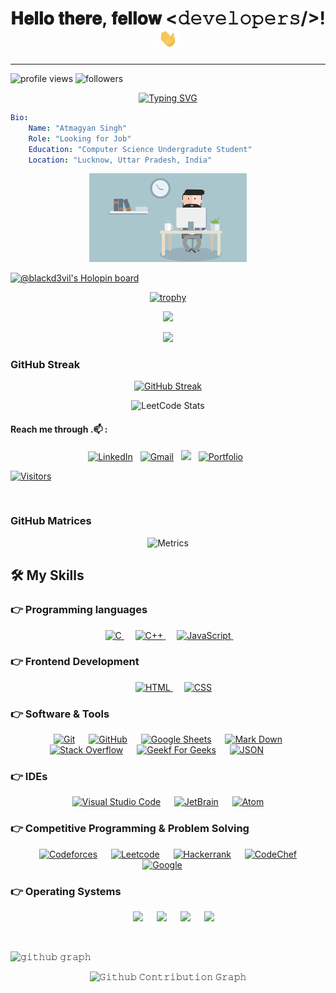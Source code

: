 <h1  align="center">  𝐇𝐞𝐥𝐥𝐨 𝐭𝐡𝐞𝐫𝐞, 𝐟𝐞𝐥𝐥𝐨𝐰 <𝚍𝚎𝚟𝚎𝚕𝚘𝚙𝚎𝚛𝚜/>! <img src="https://github.com/ABSphreak/ABSphreak/blob/master/gifs/Hi.gif" width="30px"></h1>
<!-- <img width="40%" align="right"   src="" > -->
<hr/>

<p align="left"> <img src="https://komarev.com/ghpvc/?username=Black-Devil007&label=Profile%20views&color=2eb37e&style=flat" alt="profile views" /> <img src="https://img.shields.io/github/followers/Black-D3vil007?label=Follow&style=social" alt="followers" /></p>

<!--### Hello World, I am Atmagyan Singh 👋 -->
  
<p align="center"><a href="https://git.io/typing-svg"><img src="https://readme-typing-svg.herokuapp.com/?font=Dancing+Script&amp;size=40&amp;vCenter=true&amp;width=500&amp;lines=Hey+There!!+%F0%9F%91%8B;I+am+Atmagyan+Singh+;I+am+a+MERN+Stack+Developer&amp;color=ff960d" alt="Typing SVG"></a></p>



```yaml
Bio:
    Name: "Atmagyan Singh"
    Role: "Looking for Job"
    Education: "Computer Science Undergradute Student"
    Location: "Lucknow, Uttar Pradesh, India"
```

 <p align="center"><img alt="GIF" src="devil.gif" width="50%" height="50%" /></p>

[![@blackd3vil's Holopin board](https://holopin.io/api/user/board?user=blackd3vil)](https://holopin.io/@blackd3vil)

<p align="center"><a href="https://github.com/Black-D3vil007/github-profile-trophy"><img src="https://github-profile-trophy.vercel.app/?username=Black-D3vil007&amp;theme=onedark" alt="trophy"></a></p>



<p align="center"><img width="50%" src="https://github-readme-stats.vercel.app/api?username=Black-D3vil007&show_icons=true&theme=cobalt" /></p>

<p align="center"><img width="50%" src="https://github-readme-stats.vercel.app/api/top-langs/?username=Black-D3vil007&layout=compact&theme=onedark" /></p>


### GitHub Streak
<p align="center"><a href="https://git.io/streak-stats"><img src="https://streak-stats.demolab.com?user=Black-D3vil007&amp;theme=github-green-purple&amp;border_radius=5" alt="GitHub Streak"></a></p>



<p align="center"><img src="https://leetcard.jacoblin.cool/Atmagyan?theme=nord&amp;font=B612%20Mono&amp;ext=heatmap" alt="LeetCode Stats"></p>




#### Reach me through .📫 : 

<p align="center">
<a href="https://www.linkedin.com/in/atmagyan-singh-96642115b/"><img alt="LinkedIn" src="https://img.shields.io/badge/linkedin%20-%230077B5.svg?&style=flat&logo=linkedin&logoColor=white"/></a> &nbsp;
<a href="mailto:singhatmagyan@gmail.com"><img alt="Gmail" src="https://img.shields.io/badge/Gmail-D14836?style=flat&logo=gmail&logoColor=white" /></a> &nbsp;
<a href="https://instagram.com/blackd3vil.007"><img src="https://img.shields.io/badge/-@blackd3vil_007-E4405F?style=flat&logo=Instagram&logoColor=white"/></a> &nbsp;
<a href="https://my-portfolio-git-main-black-d3vil007.vercel.app//"><img alt= "Portfolio" src="https://img.shields.io/badge/-Portfolio%20-%230077B5.svg?style=flat&logo=Website&logoColor=white"/></a> &nbsp;
<br>
  <p><a href="https://linktr.ee/atmagyan"><img src="https://api.visitorbadge.io/api/combined?path=https%3A%2F%2Flinktr.ee%2FBlack-D3vil007&amp;label=Linktree&amp;labelColor=%23d9e3f0&amp;countColor=%2337d67a&amp;style=flat-square&amp;labelStyle=upper" alt="Visitors"></a></p>
 </p>

<br>

### GitHub Matrices
<p align="center"><img src="https://metrics.lecoq.io/Black-D3vil007" alt="Metrics"></p>

## 🛠️ My Skills

### 👉 Programming languages

<p align="center"> 
  &emsp; 
  <a href="https://www.cprogramming.com/" target="_blank"> 
    <img alt="C" src="https://img.shields.io/badge/C%20-%232370ED.svg?style=plastic&logo=c&logoColor=white">
  </a> 
  &emsp;
  <a href="https://www.w3schools.com/cpp/" target="_blank"> 
    <img alt="C++" src="https://img.shields.io/badge/C++%20-%2300599C.svg?style=plastic&logo=c%2B%2B&logoColor=white">
  </a> 
  &emsp;
  <a href="https://developer.mozilla.org/en-US/docs/Web/JavaScript" target="_blank"> 
     <img alt="JavaScript" src="https://img.shields.io/badge/JavaScript%20-%23F7DF1E.svg?style=plastic&logo=javascript&logoColor=black">
   </a>
  &emsp;

</p>

### 👉 Frontend Development
<p align="center"> 
  &emsp; 
  <a href="https://www.w3.org/html/" target="_blank"> 
   <img alt="HTML" src="https://img.shields.io/badge/HTML5%20-%23E34F26.svg?style=plastic&logo=html5&logoColor=white">
  </a>   
  &emsp;
  <a href="https://www.w3schools.com/css/" target="_blank">
    <img alt="CSS" src="https://img.shields.io/badge/CSS%20-%231572B6.svg?style=plastic&logo=css3&logoColor=white">
  </a> 
</p>

 ### 👉 Software & Tools
 
<p align="center">
  &emsp;
    <a href="#"><img alt="Git" src="https://img.shields.io/badge/Git%20-%23F05033.svg?style=plastic&logo=git&logoColor=white"></a>
  &emsp;
    <a href="#"><img alt="GitHub" src="https://img.shields.io/badge/github-%23181717.svg?style=plastic&logo=github&logoColor=white"></a>
  &emsp;
    <a href="#"><img alt="Google Sheets" src="https://img.shields.io/badge/Google%20Sheets%20-%2334A853.svg?style=plastic&logo=google%20sheets&logoColor=white"></a>
  &emsp;
    <a href="#"><img alt="Mark Down" src="https://img.shields.io/badge/Markdown-000000?style=plastic&logo=markdown&logoColor=white"></a>
  &emsp;
    <a href="#"><img alt="Stack Overflow" src="https://img.shields.io/badge/-Stack%20Overflow-FE7A16?style=plastic&logo=stack-overflow&logoColor=white"></a>
  &emsp;
    <a href="#"><img alt="Geekf For Geeks" src="https://img.shields.io/badge/geeksforgeeks-%230F9D58.svg?style=plastic&logo=geeksforgeeks&logoColor=white"></a>
  &emsp;
    <a href="#"><img alt="JSON" img src="https://img.shields.io/badge/json-%23000000.svg?style=plastic&logo=json&logoColor=white"></a>
  &emsp;
<!--     <a href="#"><img alt="OpenGL" src="https://img.shields.io/badge/opengl-%235586A4.svg?style=plastic&logo=opengl&logoColor=white"></a> -->
  &emsp;
<!--     <a href="#"><img alt="Selenium" src="https://img.shields.io/badge/selenium-%2343B02A.svg?&style=plastic&logo=selenium&logoColor=white"></a> -->
</p>

 ### 👉 IDEs
 
<p align="center">
  &emsp;
    <a href="#"><img alt="Visual Studio Code" src="https://img.shields.io/badge/Visual%20Studio%20Code-0078d7.svg?style=plastic&logo=visual-studio-code&logoColor=white"></a>
  &emsp;
    <a href="#"><img alt="JetBrain" src="https://img.shields.io/badge/jetbrains-%23000000.svg?style=plastic&logo=jetbrains&logoColor=white" /></a>
  &emsp;
    <a href="#"><img alt="Atom" src="https://img.shields.io/badge/atom-%2366595C.svg?&style=plastic&logo=atom&logoColor=white" /></a>
  &emsp;
<!--     <a href="#"><img alt="Eclipse" src="https://img.shields.io/badge/eclipse%20ide-%232C2255.svg?&style=plastic&logo=eclipse%20ide&logoColor=white" /></a> -->
</p>

 ### 👉 Competitive Programming & Problem Solving
 
<p align="center">
  &emsp;
    <a href="#"><img alt = "Codeforces" src="https://img.shields.io/badge/codeforces%20-%231F8ACB.svg?style=plastic&logo=codeforces&logoColor=white" /></a>	
  &emsp;
    <a href="#"><img alt = "Leetcode" src="https://img.shields.io/badge/leetcode%20-%23FFA116.svg?style=plastic&logo=leetcode&logoColor=black" /></a>
  &emsp;
    <a href="#"><img alt = "Hackerrank" src="https://img.shields.io/badge/hackerrank-%232EC866.svg?style=plastic&logo=hackerrank&logoColor=white" /></a>
  &emsp;
    <a href="#"><img alt = "CodeChef" src="https://img.shields.io/badge/codechef-%235B4638.svg?style=plastic&logo=codechef&logoColor=white" /></a>
  &emsp;
    <a href="#"><img alt = "Google" src="https://img.shields.io/badge/google-%234285F4.svg?style=plastic&logo=google&logoColor=white" /></a>
  &emsp;
<!--     <a href="#"><img alt = "Codin Game" src="https://img.shields.io/badge/codingame-%23F2BB13.svg?&style=plastic&logo=codingame&logoColor=black" /></a> -->
</p>

 ### 👉 Operating Systems
 
<p align="center">
  &emsp;
    <a href="#"><img src="https://img.shields.io/badge/Linux-FCC624?style=plastic&logo=linux&logoColor=black"></a>
  &emsp;
    <a href="#"><img src="https://img.shields.io/badge/Ubuntu-E95420?style=plastic&logo=ubuntu&logoColor=white"></a>
  &emsp;
    <a href="#"><img src="https://img.shields.io/badge/Windows-0078D6?style=plastic&logo=windows&logoColor=white"></a>
  &emsp;
    <a href="#"><img src="https://img.shields.io/badge/pop!_os-%2348B9C7.svg?style=plastic&&logo=pop!_os&logoColor=white" /></a>	  
</p>

<br/>

![𝚐𝚒𝚝𝚑𝚞𝚋 𝚐𝚛𝚊𝚙𝚑](https://activity-graph.herokuapp.com/graph?username=Black-D3vil007&theme=react-dark&hide_border=true&area=true) 


<p align="center"><img src="https://github.com/Black-D3vil007/Black-D3vil007/blob/main/github-user-contribution.svg" alt="𝙶𝚒𝚝𝚑𝚞𝚋 𝙲𝚘𝚗𝚝𝚛𝚒𝚋𝚞𝚝𝚒𝚘𝚗 𝙶𝚛𝚊𝚙𝚑"></p>
